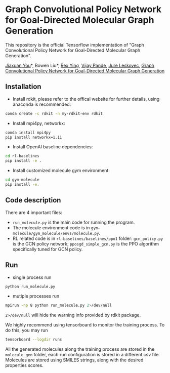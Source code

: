 # Graph Convolutional Policy Network for Goal-Directed Molecular Graph Generation
This repository is the official Tensorflow implementation of "Graph Convolutional Policy Network for Goal-Directed Molecular Graph Generation".

[Jiaxuan You](https://cs.stanford.edu/~jiaxuan/)\*, Bowen Liu\*, [Rex Ying](https://cs.stanford.edu/people/rexy/), [Vijay Pande](https://pande.stanford.edu/), [Jure Leskovec](https://cs.stanford.edu/people/jure/index.html), [Graph Convolutional Policy Network for Goal-Directed Molecular Graph Generation](https://arxiv.org/abs/1806.02473)

## Installation
- Install rdkit, please refer to the offical website for further details, using anaconda is recommended:
```bash
conda create -c rdkit -n my-rdkit-env rdkit
```
- Install mpi4py, networkx:
```bash
conda install mpi4py
pip install networkx=1.11
```
- Install OpenAI baseline dependencies:
```bash
cd rl-baselines
pip install -e .
```
- Install customized molecule gym environment:
```bash
cd gym-molecule
pip install -e.
```


## Code description
There are 4 important files:
- `run_molecule.py` is the main code for running the program.
- The molecule environment code is in `gym-molecule/gym_molecule/envs/molecule.py`.
- RL related code is in `rl-baselines/baselines/ppo1` folder: `gcn_policy.py` is the GCN policy network; `pposgd_simple_gcn.py` is the PPO algorithm specifically tuned for GCN policy.



## Run
- single process run
```bash
python run_molecule.py
```
- mutiple processes run
```bash
mpirun -np 8 python run_molecule.py 2>/dev/null
```
`2>/dev/null` will hide the warning info provided by rdkit package.

We highly recommend using tensorboard to monitor the training process. To do this, you may run
```bash
tensorboard --logdir runs
```

All the generated molecules along the training process are stored in the `molecule_gen` folder, each run configuration is stored in a different csv file. Molecules are stored using SMILES strings, along with the desired properties scores.